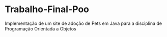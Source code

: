 # Trabalho-Final-Poo
Implementação de um site de adoção de Pets em Java para a disciplina de Programação Orientada a Objetos
